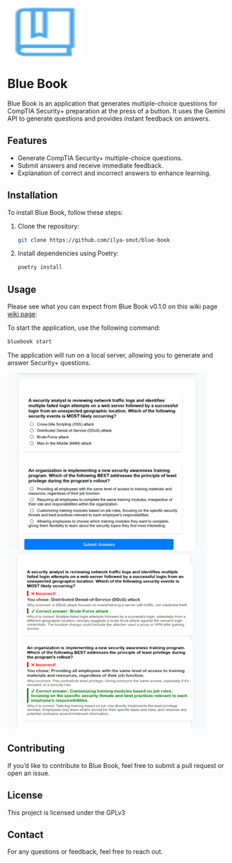 <img src="https://github.com/ilya-smut/blue-book/blob/main/static/images/book.svg" alt="blue book" width="170" height="115"/>

# Blue Book

Blue Book is an application that generates multiple-choice questions for CompTIA Security+ preparation at the press of a button. It uses the Gemini API to generate questions and provides instant feedback on answers.

## Features
- Generate CompTIA Security+ multiple-choice questions.
- Submit answers and receive immediate feedback.
- Explanation of correct and incorrect answers to enhance learning.

## Installation

To install Blue Book, follow these steps:

1. Clone the repository:
   ```sh
   git clone https://github.com/ilya-smut/blue-book
   ```
2. Install dependencies using Poetry:
   ```sh
   poetry install
   ```

## Usage

Please see what you can expect from Blue Book v0.1.0 on this wiki page [wiki page](https://github.com/ilya-smut/blue-book/wiki/What-to-expect-from-Blue-Book-0.1.0%3F):

To start the application, use the following command:
```sh
bluebook start
```

The application will run on a local server, allowing you to generate and answer Security+ questions.

<img src="https://github.com/ilya-smut/blue-book/blob/main/examples/screenshots/questions.png" width="450" height="400">
<img src="https://github.com/ilya-smut/blue-book/blob/main/examples/screenshots/Answer%20check.png" width="450" height="400">

## Contributing
If you’d like to contribute to Blue Book, feel free to submit a pull request or open an issue.

## License
This project is licensed under the GPLv3

## Contact
For any questions or feedback, feel free to reach out.

